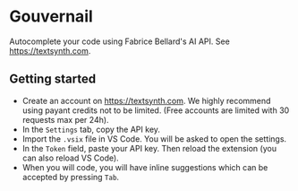 # Gouvernail
Autocomplete your code using Fabrice Bellard's AI API. See https://textsynth.com.

## Getting started
 - Create an account on https://textsynth.com. We highly recommend using payant credits not to be limited. (Free accounts are limited with 30 requests max per 24h).
 - In the `Settings` tab, copy the API key.
 - Import the `.vsix` file in VS Code. You will be asked to open the settings.
 - In the `Token` field, paste your API key. Then reload the extension (you can also reload VS Code).
 - When you will code, you will have inline suggestions which can be accepted by pressing `Tab`.

